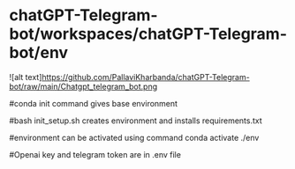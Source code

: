 # chatGPT-Telegram-bot/workspaces/chatGPT-Telegram-bot/env






![alt text]https://github.com/PallaviKharbanda/chatGPT-Telegram-bot/raw/main/Chatgpt_telegram_bot.png


#conda init command gives base environment

#bash init_setup.sh creates environment and installs requirements.txt  

#environment can be activated using command conda activate ./env

#Openai key and telegram token are in .env file
